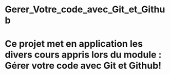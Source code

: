 # Gerer_Votre_code_avec_Git_et_Github
# Ce projet met en application les divers cours appris lors du module : Gérer votre code avec Git et Github!